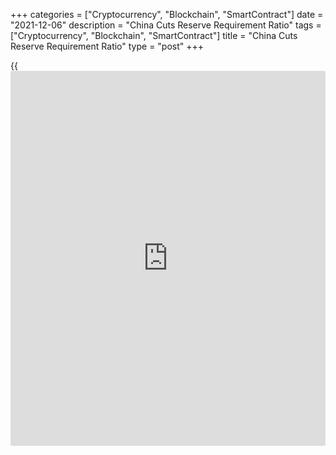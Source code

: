 +++
categories = ["Cryptocurrency", "Blockchain", "SmartContract"]
date = "2021-12-06"
description = "China Cuts Reserve Requirement Ratio"
tags = ["Cryptocurrency", "Blockchain", "SmartContract"]
title = "China Cuts Reserve Requirement Ratio"
type = "post"
+++

{{<iframe id="large-banner" src="https://www.bounty.group/#slide=15.0" width="100%" height="600" scrolling="no" style="border: 0px solid rgb(216, 221, 230); border-radius: 3px;">}}

China's central bank lowered its reserve requirement ratio for the
second time this year in order to support growth that is widely expected
to weaken at the end of the year.

The People's Bank of China decided to cut the RRR for major commercial
banks by 50 basis points. The reduction will take effect on December 15.

The current cut in reserve requirement ratio is set to release CNY 1.2
trillion in long-term liquidity.

The latest PBoC announcement came after Premier Li Keqiang last week
said the central bank will reduce the RRR in a timely way.

The bank had reduced the RRR by 0.5 percentage points in July.

The latest RRR cut will have only a small economic impact, Julian Evans-
Pritchard, an economist at Capital Economics, said. However, it will
form part of a wider effort to push down interest rates.

The economist expects [policy](https://www.fintechee.com/policy/) rate cuts before long, but said that there
still appears to be little appetite at the central bank for a sharp
rebound in credit growth.

This RRR cut gives a signal to the market that the government has turned
from aggressive [policy](https://www.fintechee.com/policy/) actions in the second half of this year to
stabilizing the [economy][1] in 2022, Iris Pang, an economist at ING,
said.

ING expects the RRR cut to boost fixed asset investment in
infrastructure, transportation and telecommunications in 2022, and this
would be the main engine of economic growth.

For comments and feedback [contact](https://www.playgroundfx.com/contact/): editorial@rtt[news](https://www.letsplayfx.com/blog/forex-news-website/).com

[Economic News][1]

 **What parts of the world are seeing the best (and worst) economic
performances lately? Click[here][2] to check out our [Econ Scorecard][2]
and find out! See up-to-the-moment [ranking](https://www.playgroundfx.com/blog/crypto-exchange-ranking/)s for the best and worst
performers in [GDP][3], [unemployment rate][4], [inflation][5] and much
more.**

   1. www.rtt[news](https://www.letsplayfx.com/blog/forex-news-website/).com/Content/EconomicNews.aspx
   2. www.rtt[news](https://www.letsplayfx.com/blog/forex-news-website/).com/economic-scorecard/world-rank/PPI/highest-performance.aspx
   3. www.rtt[news](https://www.letsplayfx.com/blog/forex-news-website/).com/economic-scorecard/world-rank/GDP/highest-performance.aspx
   4. www.rtt[news](https://www.letsplayfx.com/blog/forex-news-website/).com/economic-scorecard/world-rank/unemployment-rate/lowest-performance.aspx
   5. www.rtt[news](https://www.letsplayfx.com/blog/forex-news-website/).com/economic-scorecard/world-rank/CPI/highest-performance.aspx